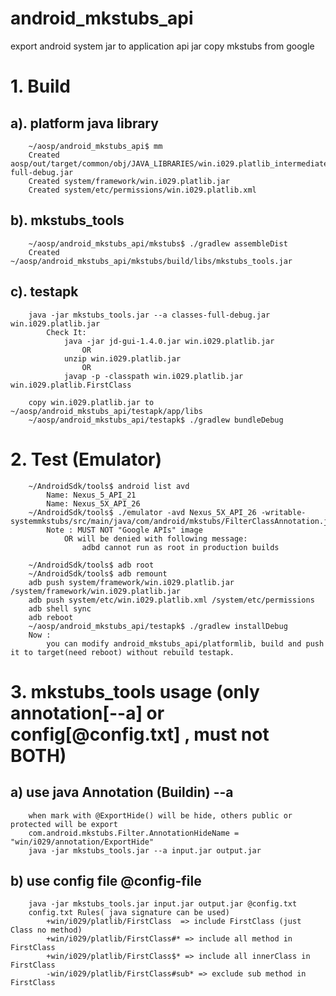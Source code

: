 # android_mkstubs_api
export android system jar to application api jar
copy mkstubs from google

# 1. Build 
##	a). platform java library
		~/aosp/android_mkstubs_api$ mm
		Created aosp/out/target/common/obj/JAVA_LIBRARIES/win.i029.platlib_intermediates/classes-full-debug.jar
		Created system/framework/win.i029.platlib.jar
		Created system/etc/permissions/win.i029.platlib.xml

##	b). mkstubs_tools
		~/aosp/android_mkstubs_api/mkstubs$ ./gradlew assembleDist
		Created ~/aosp/android_mkstubs_api/mkstubs/build/libs/mkstubs_tools.jar

##	c). testapk
		java -jar mkstubs_tools.jar --a classes-full-debug.jar win.i029.platlib.jar
			Check It: 
				java -jar jd-gui-1.4.0.jar win.i029.platlib.jar
					OR
				unzip win.i029.platlib.jar
					OR
				javap -p -classpath win.i029.platlib.jar win.i029.platlib.FirstClass

		copy win.i029.platlib.jar to ~/aosp/android_mkstubs_api/testapk/app/libs
		~/aosp/android_mkstubs_api/testapk$ ./gradlew bundleDebug
		

# 2. Test (Emulator)
		~/AndroidSdk/tools$ android list avd
			Name: Nexus_5_API_21
			Name: Nexus_5X_API_26
		~/AndroidSdk/tools$ ./emulator -avd Nexus_5X_API_26 -writable-systemmkstubs/src/main/java/com/android/mkstubs/FilterClassAnnotation.java
			Note : MUST NOT "Google APIs" image
				OR will be denied with following message:
					adbd cannot run as root in production builds

		~/AndroidSdk/tools$ adb root
		~/AndroidSdk/tools$ adb remount
		adb push system/framework/win.i029.platlib.jar /system/framework/win.i029.platlib.jar
		adb push system/etc/win.i029.platlib.xml /system/etc/permissions
		adb shell sync
		adb reboot
		~/aosp/android_mkstubs_api/testapk$ ./gradlew installDebug
		Now : 
			you can modify android_mkstubs_api/platformlib, build and push it to target(need reboot) without rebuild testapk.
		
# 3. mkstubs_tools usage (only annotation[--a] or config[@config.txt] , must not BOTH)
##	a) use java Annotation (Buildin) --a
		when mark with @ExportHide() will be hide, others public or protected will be export
		com.android.mkstubs.Filter.AnnotationHideName = "win/i029/annotation/ExportHide"
		java -jar mkstubs_tools.jar --a input.jar output.jar

##	b) use config file @config-file
		java -jar mkstubs_tools.jar input.jar output.jar @config.txt
		config.txt Rules( java signature can be used)
			+win/i029/platlib/FirstClass  => include FirstClass (just Class no method)
			+win/i029/platlib/FirstClass#* => include all method in FirstClass
			+win/i029/platlib/FirstClass$* => include all innerClass in FirstClass
			-win/i029/platlib/FirstClass#sub* => exclude sub method in FirstClass
			
		

			
